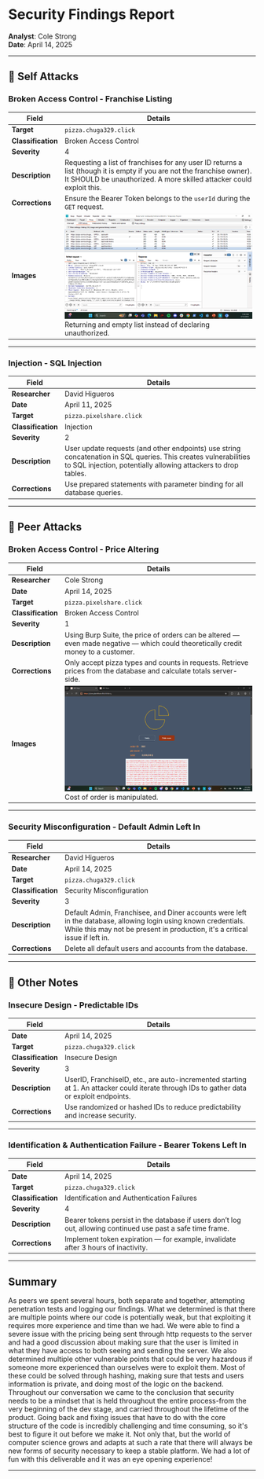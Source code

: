 # Security Findings Report

**Analyst**: Cole Strong  
**Date**: April 14, 2025

---

## 🧨 Self Attacks

### Broken Access Control - Franchise Listing

| Field              | Details                                                                                                                                                                                        |
| ------------------ | ---------------------------------------------------------------------------------------------------------------------------------------------------------------------------------------------- |
| **Target**         | `pizza.chuga329.click`                                                                                                                                                                         |
| **Classification** | Broken Access Control                                                                                                                                                                          |
| **Severity**       | 4                                                                                                                                                                                              |
| **Description**    | Requesting a list of franchises for any user ID returns a list (though it is empty if you are not the franchise owner). It SHOULD be unauthorized. A more skilled attacker could exploit this. |
| **Corrections**    | Ensure the Bearer Token belongs to the `userId` during the `GET` request.                                                                                                                      |
| **Images**         | ![Empty Franchise List](franchiseList.png) <br/> Returning and empty list instead of declaring unauthorized.                                                                                   |

---

### Injection - SQL Injection

| Field              | Details                                                                                                                                                                           |
| ------------------ | --------------------------------------------------------------------------------------------------------------------------------------------------------------------------------- |
| **Researcher**     | David Higueros                                                                                                                                                                    |
| **Date**           | April 11, 2025                                                                                                                                                                    |
| **Target**         | `pizza.pixelshare.click`                                                                                                                                                          |
| **Classification** | Injection                                                                                                                                                                         |
| **Severity**       | 2                                                                                                                                                                                 |
| **Description**    | User update requests (and other endpoints) use string concatenation in SQL queries. This creates vulnerabilities to SQL injection, potentially allowing attackers to drop tables. |
| **Corrections**    | Use prepared statements with parameter binding for all database queries.                                                                                                          |

---

## 🤝 Peer Attacks

### Broken Access Control - Price Altering

| Field              | Details                                                                                                                           |
| ------------------ | --------------------------------------------------------------------------------------------------------------------------------- |
| **Researcher**     | Cole Strong                                                                                                                       |
| **Date**           | April 14, 2025                                                                                                                    |
| **Target**         | `pizza.pixelshare.click`                                                                                                          |
| **Classification** | Broken Access Control                                                                                                             |
| **Severity**       | 1                                                                                                                                 |
| **Description**    | Using Burp Suite, the price of orders can be altered — even made negative — which could theoretically credit money to a customer. |
| **Corrections**    | Only accept pizza types and counts in requests. Retrieve prices from the database and calculate totals server-side.               |
| **Images**         | ![Incorrect Price](priceChange.png) <br/> Cost of order is manipulated.                                                           |

---

### Security Misconfiguration - Default Admin Left In

| Field              | Details                                                                                                                                                                                         |
| ------------------ | ----------------------------------------------------------------------------------------------------------------------------------------------------------------------------------------------- |
| **Researcher**     | David Higueros                                                                                                                                                                                  |
| **Date**           | April 14, 2025                                                                                                                                                                                  |
| **Target**         | `pizza.chuga329.click`                                                                                                                                                                          |
| **Classification** | Security Misconfiguration                                                                                                                                                                       |
| **Severity**       | 3                                                                                                                                                                                               |
| **Description**    | Default Admin, Franchisee, and Diner accounts were left in the database, allowing login using known credentials. While this may not be present in production, it's a critical issue if left in. |
| **Corrections**    | Delete all default users and accounts from the database.                                                                                                                                        |

---

## 🧠 Other Notes

### Insecure Design - Predictable IDs

| Field              | Details                                                                                                                                   |
| ------------------ | ----------------------------------------------------------------------------------------------------------------------------------------- |
| **Date**           | April 14, 2025                                                                                                                            |
| **Target**         | `pizza.chuga329.click`                                                                                                                    |
| **Classification** | Insecure Design                                                                                                                           |
| **Severity**       | 3                                                                                                                                         |
| **Description**    | UserID, FranchiseID, etc., are auto-incremented starting at 1. An attacker could iterate through IDs to gather data or exploit endpoints. |
| **Corrections**    | Use randomized or hashed IDs to reduce predictability and increase security.                                                              |

---

### Identification & Authentication Failure - Bearer Tokens Left In

| Field              | Details                                                                                                      |
| ------------------ | ------------------------------------------------------------------------------------------------------------ |
| **Date**           | April 14, 2025                                                                                               |
| **Target**         | `pizza.chuga329.click`                                                                                       |
| **Classification** | Identification and Authentication Failures                                                                   |
| **Severity**       | 4                                                                                                            |
| **Description**    | Bearer tokens persist in the database if users don’t log out, allowing continued use past a safe time frame. |
| **Corrections**    | Implement token expiration — for example, invalidate after 3 hours of inactivity.                            |

---

## Summary

As peers we spent several hours, both separate and together, attempting penetration tests and logging our findings. What we determined is that there are multiple points where our code is potentially weak, but that exploiting it requires more experience and time than we had. We were able to find a severe issue with the pricing being sent through http requests to the server and had a good discussion about making sure that the user is limited in what they have access to both seeing and sending the server. We also determined multiple other vulnerable points that could be very hazardous if someone more experienced than ourselves were to exploit them. Most of these could be solved through hashing, making sure that tests and users information is private, and doing most of the logic on the backend.
Throughout our conversation we came to the conclusion that security needs to be a mindset that is held throughout the entire process-from the very beginning of the dev stage, and carried throughout the lifetime of the product. Going back and fixing issues that have to do with the core structure of the code is incredibly challenging and time consuming, so it's best to figure it out before we make it. Not only that, but the world of computer science grows and adapts at such a rate that there will always be new forms of security necessary to keep a stable platform. We had a lot of fun with this deliverable and it was an eye opening experience!

---
